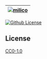 | [![milico](https://setetres.s3.amazonaws.com/setetres.st/img/share-milico.png?v=1&raw=true)](http://milico.setetres.st) |
| ----------------------------------------------------------------------------------------------------------------------- |

[![Github License](https://img.shields.io/github/license/setetres/milico.svg?v=13)](https://github.com/setetres/milico/blob/master/LICENSE)

## License

[CC0-1.0]

[http://milico.setetres.st]: http://milico.setetres.st
[cc0-1.0]: http://creativecommons.org/licenses/cc0/1.0
